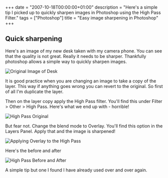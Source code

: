 +++
date = "2007-10-18T00:00:00+01:00"
description = "Here's a simple tip I picked up to quickly sharpen images in Photoshop using the High Pass Filter."
tags = ["Photoshop"]
title = "Easy image sharpening in Photoshop"
+++

## Quick sharpening

Here's an image of my new desk taken with my camera phone. You can see that the
quality is not great. Really it needs to be sharper. Thankfully photoshop allows
a simple way to quickly sharpen images.

![Original Image of Desk][1]

It is good practice when you are changing an image to take a copy of the layer.
This way if anything goes wrong you can revert to the original. So first of all
I'm duplicate the layer.

Then on the layer copy apply the High Pass filter. You'll find this under
Filter > Other > High Pass. Here's what we end up with - horrible!

![High Pass Original][2]

But fear not. Change the blend mode to Overlay. You'll find this option in the
Layers Panel. Apply that and the image is sharpened!

![Applying Overlay to the High Pass][3]

Here's the before and after

![High Pass Before and After][4]

A simple tip but one I found I have already used over and over again.

[1]: /images/articles/original_desk.jpg "Original Image of Desk"
[2]: /images/articles/high_pass_normal.jpg "High Pass Original"
[3]: /images/articles/high_pass_overlay.jpg "Applying Overlay to the High Pass"
[4]: /images/articles/high_pass_before_after.jpg "High Pass Before and After"
